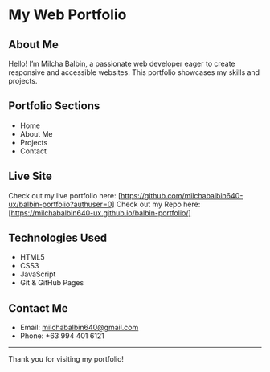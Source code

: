 # My Web Portfolio

## About Me
Hello! I’m Milcha Balbin, a passionate web developer eager to create responsive and accessible websites. This portfolio showcases my skills and projects.

## Portfolio Sections
- Home
- About Me
- Projects
- Contact

## Live Site
Check out my live portfolio here: [https://github.com/milchabalbin640-ux/balbin-portfolio?authuser=0]
Check out my Repo here: [https://milchabalbin640-ux.github.io/balbin-portfolio/]
## Technologies Used
- HTML5
- CSS3
- JavaScript
- Git & GitHub Pages

## Contact Me

- Email: milchabalbin640@gmail.com
- Phone: +63 994 401 6121

---
Thank you for visiting my portfolio!
